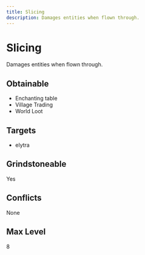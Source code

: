```yaml
---
title: Slicing
description: Damages entities when flown through.
---
```

# Slicing
Damages entities when flown through.
## Obtainable
- Enchanting table
- Village Trading
- World Loot
## Targets
- elytra
## Grindstoneable
Yes
## Conflicts
None
## Max Level
8
